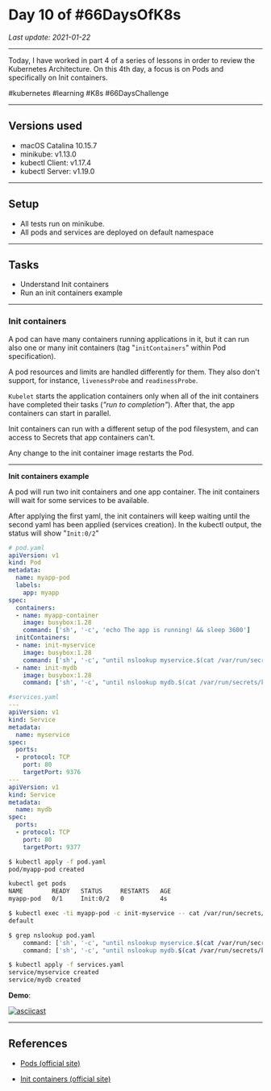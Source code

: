 # Day 10 of #66DaysOfK8s

_Last update: 2021-01-22_

---

Today, I have worked in part 4 of a series of lessons in order to review the Kubernetes Architecture.
On this 4th day, a focus is on Pods and specifically on Init containers.

#kubernetes #learning #K8s #66DaysChallenge

---

## Versions used

* macOS Catalina 10.15.7
* minikube: v1.13.0
* kubectl Client: v1.17.4
* kubectl Server: v1.19.0

---

## Setup

* All tests run on minikube.
* All pods and services are deployed on default namespace

---

## Tasks

* Understand Init containers
* Run an init containers example

---

### Init containers

A pod can have many containers running applications in it, but it can run also one or many init containers (tag "```initContainers```" within Pod specification).

A pod resources and limits are handled differently for them. They also don't support, for instance, ```livenessProbe``` and ```readinessProbe```.

```Kubelet``` starts the application containers only when all of the init containers have completed their tasks (_"run to completion"_). After that, the app containers can start in parallel.

Init containers can run with a different setup of the pod filesystem, and can access to Secrets that app containers can't.

Any change to the init container image restarts the Pod.

---

**Init containers example**

A pod will run two init containers and one app container. The init containers will wait for some services to be available.

After applying the first yaml, the init containers will keep waiting until the second yaml has been applied (services creation). In the kubectl output, the status will show "```Init:0/2```"

```yaml
# pod.yaml
apiVersion: v1
kind: Pod
metadata:
  name: myapp-pod
  labels:
    app: myapp
spec:
  containers:
  - name: myapp-container
    image: busybox:1.28
    command: ['sh', '-c', 'echo The app is running! && sleep 3600']
  initContainers:
  - name: init-myservice
    image: busybox:1.28
    command: ['sh', '-c', "until nslookup myservice.$(cat /var/run/secrets/kubernetes.io/serviceaccount/namespace).svc.cluster.local; do echo waiting for myservice; sleep 2; done"]
  - name: init-mydb
    image: busybox:1.28
    command: ['sh', '-c', "until nslookup mydb.$(cat /var/run/secrets/kubernetes.io/serviceaccount/namespace).svc.cluster.local; do echo waiting for mydb; sleep 2; done"]
```

```yaml
#services.yaml
---
apiVersion: v1
kind: Service
metadata:
  name: myservice
spec:
  ports:
  - protocol: TCP
    port: 80
    targetPort: 9376
---
apiVersion: v1
kind: Service
metadata:
  name: mydb
spec:
  ports:
  - protocol: TCP
    port: 80
    targetPort: 9377
```

```bash
$ kubectl apply -f pod.yaml
pod/myapp-pod created
```

```bash
kubectl get pods
NAME        READY   STATUS     RESTARTS   AGE
myapp-pod   0/1     Init:0/2   0          4s
```

```bash
$ kubectl exec -ti myapp-pod -c init-myservice -- cat /var/run/secrets/kubernetes.io/serviceaccount/namespace
default
```

```bash
$ grep nslookup pod.yaml
    command: ['sh', '-c', "until nslookup myservice.$(cat /var/run/secrets/kubernetes.io/serviceaccount/namespace).svc.cluster.local; do echo waiting for myservice; sleep 2; done"]
    command: ['sh', '-c', "until nslookup mydb.$(cat /var/run/secrets/kubernetes.io/serviceaccount/namespace).svc.cluster.local; do echo waiting for mydb; sleep 2; done"]
```

```bash
$ kubectl apply -f services.yaml
service/myservice created
service/mydb created
```

**Demo**:

[![asciicast](https://asciinema.org/a/FJtn3ju5OewbuajJrIlx7AZUu.svg)](https://asciinema.org/a/FJtn3ju5OewbuajJrIlx7AZUu)

---

## References

* [Pods (official site)](https://kubernetes.io/docs/concepts/overview/components/)

* [Init containers (official site)](https://kubernetes.io/docs/concepts/workloads/pods/init-containers/)
